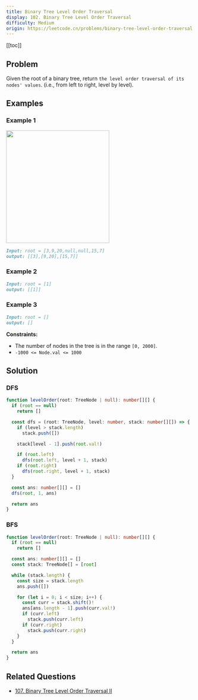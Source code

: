 ```yaml
---
title: Binary Tree Level Order Traversal
display: 102. Binary Tree Level Order Traversal
difficulty: Medium
origin: https://leetcode.cn/problems/binary-tree-level-order-traversal
---
```


[[toc]]

## Problem

Given the root of a binary tree, return `the level order traversal of its nodes' values`. (i.e., from left to right, level by level).

## Examples

### Example 1

<img alt="" src="https://assets.leetcode.com/uploads/2021/02/19/tree1.jpg" style="width: 277px; height: 302px;" />

```md
Input: root = [3,9,20,null,null,15,7]
output: [[3],[9,20],[15,7]]
```

### Example 2

```md
Input: root = [1]
output: [[1]]
```

### Example 3

```md
Input: root = []
output: []
```

**Constraints:**

- The number of nodes in the tree is in the range `[0, 2000]`.
- `-1000 <= Node.val <= 1000`

## Solution

### DFS

```ts
function levelOrder(root: TreeNode | null): number[][] {
  if (root == null)
    return []

  const dfs = (root: TreeNode, level: number, stack: number[][]) => {
    if (level > stack.length)
      stack.push([])

    stack[level - 1].push(root.val!)

    if (root.left)
      dfs(root.left, level + 1, stack)
    if (root.right)
      dfs(root.right, level + 1, stack)
  }

  const ans: number[][] = []
  dfs(root, 1, ans)

  return ans
}
```

### BFS

```ts
function levelOrder(root: TreeNode | null): number[][] {
  if (root == null)
    return []

  const ans: number[][] = []
  const stack: TreeNode[] = [root]

  while (stack.length) {
    const size = stack.length
    ans.push([])

    for (let i = 0; i < size; i++) {
      const curr = stack.shift()!
      ans[ans.length - 1].push(curr.val!)
      if (curr.left)
        stack.push(curr.left)
      if (curr.right)
        stack.push(curr.right)
    }
  }

  return ans
}
```


## Related Questions

- [107. Binary Tree Level Order Traversal II](/structures/tree/107)
